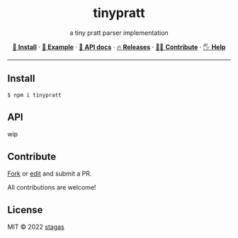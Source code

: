 <h1 align="center">tinypratt</h1>

<p align="center">
a tiny pratt parser implementation
</p>

<p align="center">
   <a href="#install">        🔧 <strong>Install</strong></a>
 · <a href="#example">        🧩 <strong>Example</strong></a>
 · <a href="#api">            📜 <strong>API docs</strong></a>
 · <a href="https://github.com/stagas/tinypratt/releases"> 🔥 <strong>Releases</strong></a>
 · <a href="#contribute">     💪🏼 <strong>Contribute</strong></a>
 · <a href="https://github.com/stagas/tinypratt/issues">   🖐️ <strong>Help</strong></a>
</p>

---

## Install

```sh
$ npm i tinypratt
```

## API

wip

## Contribute

[Fork](https://github.com/stagas/tinypratt/fork) or
[edit](https://github.dev/stagas/tinypratt) and submit a PR.

All contributions are welcome!

## License

MIT &copy; 2022
[stagas](https://github.com/stagas)
